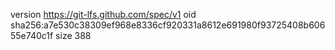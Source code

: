 version https://git-lfs.github.com/spec/v1
oid sha256:a7e530c38309ef968e8336cf920331a8612e691980f93725408b60655e740c1f
size 388
